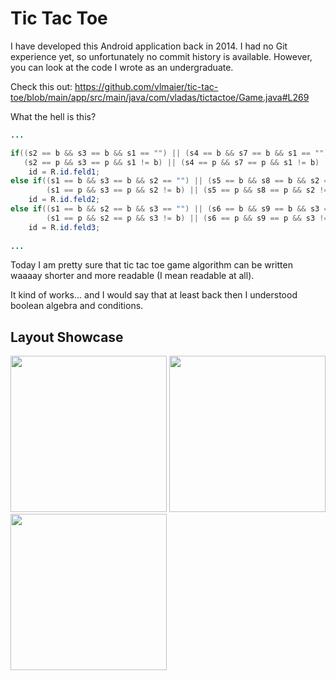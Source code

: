 # Tic Tac Toe

I have developed this Android application back in 2014. I had no Git experience yet, so unfortunately no commit history is available. However, you can look at the code I wrote as an undergraduate.

Check this out: https://github.com/vlmaier/tic-tac-toe/blob/main/app/src/main/java/com/vladas/tictactoe/Game.java#L269

What the hell is this?

```java
...

if((s2 == b && s3 == b && s1 == "") || (s4 == b && s7 == b && s1 == "") || (s5 == b && s9 == b && s1 == "") ||
   (s2 == p && s3 == p && s1 != b) || (s4 == p && s7 == p && s1 != b) || (s5 == p && s9 == p && s1 != b))
    id = R.id.feld1;
else if((s1 == b && s3 == b && s2 == "") || (s5 == b && s8 == b && s2 == "") ||
        (s1 == p && s3 == p && s2 != b) || (s5 == p && s8 == p && s2 != b))
    id = R.id.feld2;
else if((s1 == b && s2 == b && s3 == "") || (s6 == b && s9 == b && s3 == "") || (s5 == b && s7 == b && s3 == "") ||
        (s1 == p && s2 == p && s3 != b) || (s6 == p && s9 == p && s3 != b) || (s5 == p && s7 == p && s3 != b))
    id = R.id.feld3;
    
...
```

Today I am pretty sure that tic tac toe game algorithm can be written waaaay shorter and more readable (I mean readable at all).

It kind of works... and I would say that at least back then I understood boolean algebra and conditions.

## Layout Showcase

<p float="left">
  <img src="https://user-images.githubusercontent.com/18353152/209415095-527a6d36-613a-4125-b329-0a16efbda0b3.png" width="250"/>
  <img src="https://user-images.githubusercontent.com/18353152/209415097-a72a8778-b493-4a24-9992-603d94c4f3a4.png" width="250"/>
  <img src="https://user-images.githubusercontent.com/18353152/209415098-c70c8cec-070a-4be9-988d-1605c602ad45.png" width="250"/>
</p>
